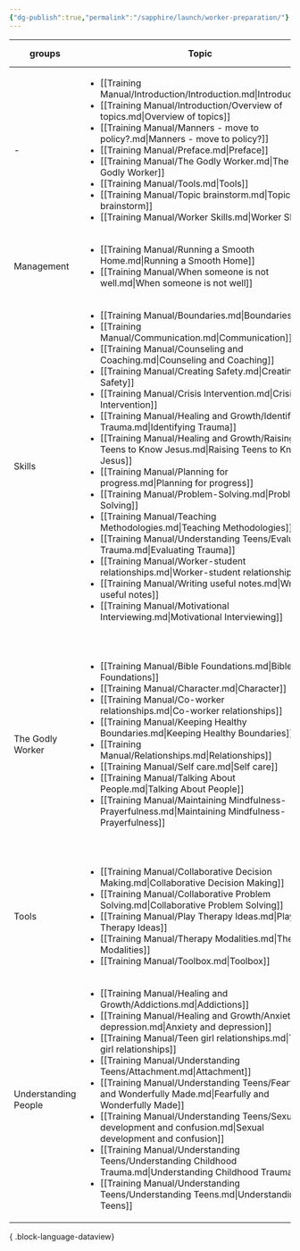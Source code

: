 ```yaml
---
{"dg-publish":true,"permalink":"/sapphire/launch/worker-preparation/"}
---
```



| groups               | Topic                                                                                                                                                                                                                                                                                                                                                                                                                                                                                                                                                                                                                                                                                                                                                                                                                                                                                                                                                                                                                                                                                                                                           | บทเรียน                                                                                                                                                                                                                                                                                                                                                                                                                                                                                      | Type                                                                                                                                                                                                                        | % complete                                                                                                                                                          | Importance                                                                                                                                                                                                                                                 |
| -------------------- | ----------------------------------------------------------------------------------------------------------------------------------------------------------------------------------------------------------------------------------------------------------------------------------------------------------------------------------------------------------------------------------------------------------------------------------------------------------------------------------------------------------------------------------------------------------------------------------------------------------------------------------------------------------------------------------------------------------------------------------------------------------------------------------------------------------------------------------------------------------------------------------------------------------------------------------------------------------------------------------------------------------------------------------------------------------------------------------------------------------------------------------------------- | -------------------------------------------------------------------------------------------------------------------------------------------------------------------------------------------------------------------------------------------------------------------------------------------------------------------------------------------------------------------------------------------------------------------------------------------------------------------------------------------- | --------------------------------------------------------------------------------------------------------------------------------------------------------------------------------------------------------------------------- | ------------------------------------------------------------------------------------------------------------------------------------------------------------------- | ---------------------------------------------------------------------------------------------------------------------------------------------------------------------------------------------------------------------------------------------------------- |
| \-                   | <ul><li>[[Training Manual/Introduction/Introduction.md\\|Introduction]]</li><li>[[Training Manual/Introduction/Overview of topics.md\\|Overview of topics]]</li><li>[[Training Manual/Manners - move to policy?.md\\|Manners - move to policy?]]</li><li>[[Training Manual/Preface.md\\|Preface]]</li><li>[[Training Manual/The Godly Worker.md\\|The Godly Worker]]</li><li>[[Training Manual/Tools.md\\|Tools]]</li><li>[[Training Manual/Topic brainstorm.md\\|Topic brainstorm]]</li><li>[[Training Manual/Worker Skills.md\\|Worker Skills]]</li></ul>                                                                                                                                                                                                                                                                                                                                                                                                                                                                                                                                                                                     | <ul><li>\-</li><li>\-</li><li>\-</li><li>\-</li><li>\-</li><li>\-</li><li>\-</li><li>\-</li></ul>                                                                                                                                                                                                                                                                                                                                                                                            | <ul><li>\-</li><li>\-</li><li>\-</li><li>\-</li><li>\-</li><li>\-</li><li>\-</li><li>\-</li></ul>                                                                                                                           | <ul><li>80</li><li>80</li><li>80</li><li>\-</li><li>\-</li><li>80</li><li>80</li><li>80</li></ul>                                                                   | <ul><li>Essential</li><li>Essential</li><li>Essential</li><li>Essential</li><li>Essential</li><li>Essential</li><li>Essential</li><li>Essential</li></ul>                                                                                                  |
| Management           | <ul><li>[[Training Manual/Running a Smooth Home.md\\|Running a Smooth Home]]</li><li>[[Training Manual/When someone is not well.md\\|When someone is not well]]</li></ul>                                                                                                                                                                                                                                                                                                                                                                                                                                                                                                                                                                                                                                                                                                                                                                                                                                                                                                                                                                       | <ul><li>\-</li><li>\-</li></ul>                                                                                                                                                                                                                                                                                                                                                                                                                                                              | <ul><li>Lesson</li><li>Lesson</li></ul>                                                                                                                                                                                     | <ul><li>40</li><li>0</li></ul>                                                                                                                                      | <ul><li>Essential</li><li>Essential</li></ul>                                                                                                                                                                                                              |
| Skills               | <ul><li>[[Training Manual/Boundaries.md\\|Boundaries]]</li><li>[[Training Manual/Communication.md\\|Communication]]</li><li>[[Training Manual/Counseling and Coaching.md\\|Counseling and Coaching]]</li><li>[[Training Manual/Creating Safety.md\\|Creating Safety]]</li><li>[[Training Manual/Crisis Intervention.md\\|Crisis Intervention]]</li><li>[[Training Manual/Healing and Growth/Identifying Trauma.md\\|Identifying Trauma]]</li><li>[[Training Manual/Healing and Growth/Raising Teens to Know Jesus.md\\|Raising Teens to Know Jesus]]</li><li>[[Training Manual/Planning for progress.md\\|Planning for progress]]</li><li>[[Training Manual/Problem-Solving.md\\|Problem-Solving]]</li><li>[[Training Manual/Teaching Methodologies.md\\|Teaching Methodologies]]</li><li>[[Training Manual/Understanding Teens/Evaluating Trauma.md\\|Evaluating Trauma]]</li><li>[[Training Manual/Worker-student relationships.md\\|Worker-student relationships]]</li><li>[[Training Manual/Writing useful notes.md\\|Writing useful notes]]</li><li>[[Training Manual/Motivational Interviewing.md\\|Motivational Interviewing]]</li></ul> | <ul><li>[[Training Manual/Boundaries Thai.md\\|ขอบเขต]]</li><li>\-</li><li>\-</li><li>\-</li><li>[[Training Manual/Crisis Intervention Thai.md\\|การแทรกแซงในภาวะวิกฤต]]</li><li>[[Training Manual/Healing and Growth/Identifying Trauma Thai.md\\|สัญญาณของภาวะ trauma]]</li><li>\-</li><li>\-</li><li>[[Problem Solving Thai.md\\|การแก้ปัญหา]]</li><li>\-</li><li>\-</li><li>\-</li><li>[[Training Manual/Writing Useful Notes Thai.md\\|การเขียนโน้ตที่มีประโยชน์]]</li><li>\-</li></ul> | <ul><li>Lesson</li><li>Lesson</li><li>Lesson</li><li>Lesson</li><li>Lesson</li><li>Lesson</li><li>Lesson</li><li>Lesson</li><li>Lesson</li><li>Lesson</li><li>Lesson</li><li>Lesson</li><li>Lesson</li><li>Lesson</li></ul> | <ul><li>100</li><li>80</li><li>\-</li><li>80</li><li>80</li><li>\-</li><li>25</li><li>0</li><li>90</li><li>10</li><li>80</li><li>20</li><li>80</li><li>50</li></ul> | <ul><li>Can wait</li><li>Essential</li><li>Essential</li><li>Essential</li><li>Essential</li><li>Can wait</li><li>\-</li><li>Essential</li><li>Optional</li><li>Essential</li><li>Essential</li><li>Essential</li><li>Essential</li><li>Can wait</li></ul> |
| The Godly Worker     | <ul><li>[[Training Manual/Bible Foundations.md\\|Bible Foundations]]</li><li>[[Training Manual/Character.md\\|Character]]</li><li>[[Training Manual/Co-worker relationships.md\\|Co-worker relationships]]</li><li>[[Training Manual/Keeping Healthy Boundaries.md\\|Keeping Healthy Boundaries]]</li><li>[[Training Manual/Relationships.md\\|Relationships]]</li><li>[[Training Manual/Self care.md\\|Self care]]</li><li>[[Training Manual/Talking About People.md\\|Talking About People]]</li><li>[[Training Manual/Maintaining Mindfulness-Prayerfulness.md\\|Maintaining Mindfulness-Prayerfulness]]</li></ul>                                                                                                                                                                                                                                                                                                                                                                                                                                                                                                                           | <ul><li>[[Training Manual/Bible Foundations Thai.md\\|พื้นฐานจากพระคัมภีร์]]</li><li>\-</li><li>\-</li><li>[[Training Manual/Boundaries Thai.md\\|ขอบเขต]]</li><li>\-</li><li>\-</li><li>\-</li><li>[[Training Manual/Maintaining Mindfulness-Prayerfulness Thai.md\\|การรักษาสติและการอธิษฐาน]]</li></ul>                                                                                                                                                                                   | <ul><li>Lesson</li><li>Lesson</li><li>Lesson</li><li>Lesson</li><li>Lesson</li><li>Lesson</li><li>Lesson</li><li>Lesson</li></ul>                                                                                           | <ul><li>20</li><li>20</li><li>10</li><li>90</li><li>0</li><li>25</li><li>75</li><li>80</li></ul>                                                                    | <ul><li>Essential</li><li>Essential</li><li>Essential</li><li>Essential</li><li>Essential</li><li>Essential</li><li>Essential</li><li>Essential</li></ul>                                                                                                  |
| Tools                | <ul><li>[[Training Manual/Collaborative Decision Making.md\\|Collaborative Decision Making]]</li><li>[[Training Manual/Collaborative Problem Solving.md\\|Collaborative Problem Solving]]</li><li>[[Training Manual/Play Therapy Ideas.md\\|Play Therapy Ideas]]</li><li>[[Training Manual/Therapy Modalities.md\\|Therapy Modalities]]</li><li>[[Training Manual/Toolbox.md\\|Toolbox]]</li></ul>                                                                                                                                                                                                                                                                                                                                                                                                                                                                                                                                                                                                                                                                                                                                              | <ul><li>\-</li><li>\-</li><li>\-</li><li>[[Training Manual/Therapy Modalities Thai.md\\|รายชื่อรูปแบบการบำบัด]]</li><li>\-</li></ul>                                                                                                                                                                                                                                                                                                                                                         | <ul><li>\-</li><li>\-</li><li>\-</li><li>\-</li><li>\-</li></ul>                                                                                                                                                            | <ul><li>90</li><li>90</li><li>90</li><li>90</li><li>90</li></ul>                                                                                                    | <ul><li>Essential</li><li>Essential</li><li>\-</li><li>\-</li><li>Essential</li></ul>                                                                                                                                                                      |
| Understanding People | <ul><li>[[Training Manual/Healing and Growth/Addictions.md\\|Addictions]]</li><li>[[Training Manual/Healing and Growth/Anxiety and depression.md\\|Anxiety and depression]]</li><li>[[Training Manual/Teen girl relationships.md\\|Teen girl relationships]]</li><li>[[Training Manual/Understanding Teens/Attachment.md\\|Attachment]]</li><li>[[Training Manual/Understanding Teens/Fearfully and Wonderfully Made.md\\|Fearfully and Wonderfully Made]]</li><li>[[Training Manual/Understanding Teens/Sexual development and confusion.md\\|Sexual development and confusion]]</li><li>[[Training Manual/Understanding Teens/Understanding Childhood Trauma.md\\|Understanding Childhood Trauma]]</li><li>[[Training Manual/Understanding Teens/Understanding Teens.md\\|Understanding Teens]]</li></ul>                                                                                                                                                                                                                                                                                                                                     | <ul><li>\-</li><li>\-</li><li>\-</li><li>[[Training Manual/Understanding Teens/Attachment Thai.md\\|ความผูกพัน]]</li><li>\-</li><li>\-</li><li>\-</li><li>\-</li></ul>                                                                                                                                                                                                                                                                                                                       | <ul><li>Lesson</li><li>Lesson</li><li>Lesson</li><li>Lesson</li><li>Lesson</li><li>Lesson</li><li>Lesson</li><li>Lesson</li></ul>                                                                                           | <ul><li>\-</li><li>0</li><li>0</li><li>75</li><li>20</li><li>80</li><li>80</li><li>80</li></ul>                                                                     | <ul><li>Essential</li><li>Essential</li><li>Can wait</li><li>Essential</li><li>Essential</li><li>Essential</li><li>Essential</li><li>Essential</li></ul>                                                                                                   |

{ .block-language-dataview}
